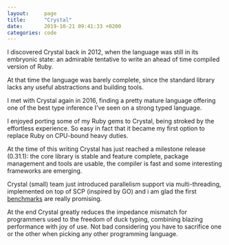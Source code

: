 ```yaml
---
layout:     page
title:      "Crystal"
date:       2019-10-21 09:41:33 +0200
categories: code
---
```


I discovered Crystal back in 2012, when the language was still in its embryonic state: an admirable tentative to write an ahead of time compiled version of Ruby.

At that time the language was barely complete, since the standard library lacks any useful abstractions and building tools.

I met with Crystal again in 2016, finding a pretty mature language offering one of the best type inference I've seen on a strong typed language.

I enjoyed porting some of my Ruby gems to Crystal, being stroked by the effortless experience. So easy in fact that it became my first option to replace Ruby on CPU-bound heavy duties.

At the time of this writing Crystal has just reached a milestone release (0.31.1): the core library is stable and feature complete, package management and tools are usable, the compiler is fast and some interesting frameworks are emerging.

Crystal (small) team just introduced parallelism support via multi-threading, implemented on top of SCP (inspired by GO) and i am glad the first [benchmarks](https://github.com/costajob/app-servers) are really promising.

At the end Crystal greatly reduces the impedance mismatch for programmers used to the freedom of duck typing, combining blazing performance with joy of use. 
Not bad considering you have to sacrifice one or the other when picking any other programming language.
